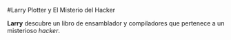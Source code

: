 #Larry Plotter y El Misterio del Hacker

**Larry** descubre un libro de ensamblador y compiladores
que pertenece a un misterioso *hacker*.
